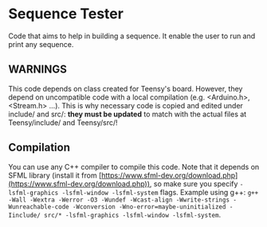 # Sequence Tester

Code that aims to help in building a sequence. It enable the user to run and print any sequence.

## WARNINGS

This code depends on class created for Teensy's board. However, they depend on uncompatible code with a local compilation (e.g. <Arduino.h>, <Stream.h> ...). This is why necessary code is copied and edited under include/ and src/: **they must be updated** to match with the actual files at Teensy/include/ and Teensy/src/!

## Compilation

You can use any C++ compiler to compile this code. Note that it depends on SFML library (install it from [https://www.sfml-dev.org/download.php](https://www.sfml-dev.org/download.php)), so make sure you specify `-lsfml-graphics -lsfml-window -lsfml-system` flags.
Example using g++: `g++ -Wall -Wextra -Werror -O3 -Wundef -Wcast-align -Wwrite-strings -Wunreachable-code -Wconversion -Wno-error=maybe-uninitialized -Iinclude/ src/* -lsfml-graphics -lsfml-window -lsfml-system`.